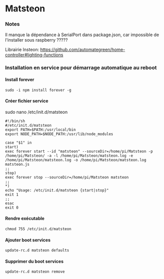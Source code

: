 # Matsteon

### Notes

Il manque la dépendance à SerialPort dans package.json, car impossible de l'installer sous raspberry ????? 

Librairie Insteon:  https://github.com/automategreen/home-controller#lighting-functions


### Installation en service pour démarrage automatique au reboot


#### Install forever

```sudo -i npm install forever -g```


#### Créer fichier service

sudo nano /etc/init.d/matsteon 

```
#!/bin/sh
#/etc/init.d/matsteon
export PATH=$PATH:/usr/local/bin
export NODE_PATH=$NODE_PATH:/usr/lib/node_modules

case "$1" in
start)
exec forever start --id "matsteon" --sourceDir=/home/pi/Matsteon -p /home/pi/Matsteon/ -a -l /home/pi/Matsteon/matsteon.log -e /home/pi/Matsteon/matsteon.log -o /home/pi/Matsteon/matsteon.log matsteon.js
;;
stop)
exec forever stop --sourceDir=/home/pi/Matsteon matsteon
;;
*)
echo "Usage: /etc/init.d/matsteon {start|stop}"
exit 1
;;
esac
exit 0
```


#### Rendre exécutable

```chmod 755 /etc/init.d/matsteon```


#### Ajouter boot services

```update-rc.d matsteon defaults```


#### Supprimer du boot services

```update-rc.d matsteon remove```



